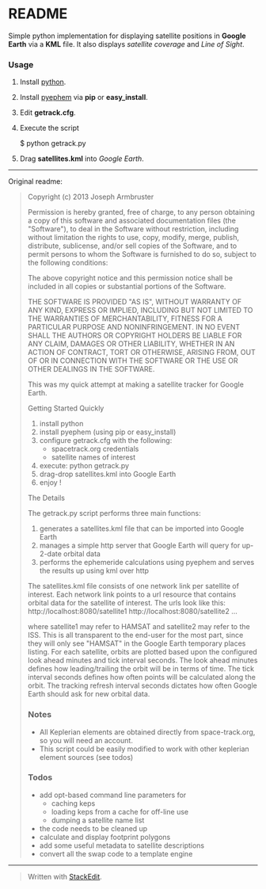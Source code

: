 # README

Simple python implementation for displaying satellite positions in **Google Earth** via a **KML** file. It also displays *satellite coverage* and *Line of Sight*.

### Usage

 1. Install [python](https://www.python.org/).
 2. Install [pyephem](http://rhodesmill.org/pyephem/) via **pip** or **easy_install**.
 3. Edit **getrack.cfg**.
 4. Execute the script
 

    $ python getrack.py

 5. Drag **satellites.kml** into *Google Earth*.

----------


Original readme:
> Copyright (c) 2013 Joseph Armbruster
> 
> Permission is hereby granted, free of charge, to any person obtaining a copy of this software and associated documentation files (the "Software"), to deal in the Software without restriction, including without limitation the rights to use, copy, modify, merge, publish, distribute, sublicense, and/or sell copies of the Software, and to permit persons to whom the Software is furnished to do so, subject to the following conditions:
> 
> The above copyright notice and this permission notice shall be included in all copies or substantial portions of the Software.
> 
> THE SOFTWARE IS PROVIDED "AS IS", WITHOUT WARRANTY OF ANY KIND, EXPRESS OR IMPLIED, INCLUDING BUT NOT LIMITED TO THE WARRANTIES OF MERCHANTABILITY, FITNESS FOR A PARTICULAR PURPOSE AND NONINFRINGEMENT. IN NO EVENT SHALL THE AUTHORS OR COPYRIGHT HOLDERS BE LIABLE FOR ANY CLAIM, DAMAGES OR OTHER LIABILITY, WHETHER IN AN ACTION OF CONTRACT, TORT OR OTHERWISE, ARISING FROM, OUT OF OR IN CONNECTION WITH THE SOFTWARE OR THE USE OR OTHER DEALINGS IN THE SOFTWARE.
> 
> This was my quick attempt at making a satellite tracker for Google Earth.
> 
> Getting Started Quickly
> 
> 1. install python
> 2. install pyephem (using pip or easy_install)
> 3. configure getrack.cfg with the following:
>    * spacetrack.org credentials
>    * satellite names of interest
> 4. execute: python getrack.py
> 5. drag-drop satellites.kml into Google Earth
> 6. enjoy !
> 
> The Details
> 
> The getrack.py script performs three main functions:
> 1. generates a satellites.kml file that can be imported into Google Earth 
> 2. manages a simple http server that Google Earth will query for up-2-date orbital data
> 3. performs the ephemeride calculations using pyephem and serves the results up using kml over http
> 
> The satellites.kml file consists of one network link per satellite of interest.  Each network
> link points to a url resource that contains orbital data for the satellite of interest.  The urls
> look like this:
> http://localhost:8080/satellite1
> http://localhost:8080/satellite2
> ...
> 
> where satellite1 may refer to HAMSAT and satellite2 may refer to the ISS.
> This is all transparent to the end-user for the most part, since they will only see "HAMSAT" in the Google Earth temporary places listing.
> For each satellite, orbits are plotted based upon the configured look ahead minutes and tick interval seconds.
> The look ahead minutes defines how leading/trailing the orbit will be in terms of time.
> The tick interval seconds defines how often points will be calculated along the orbit.
> The tracking refresh interval seconds dictates how often Google Earth should ask for new orbital data.
> 
> ### Notes
> - All Keplerian elements are obtained directly from space-track.org, so you will need an account.
> - This script could be easily modified to work with other keplerian element sources (see todos)
> 
> ### Todos
> - add opt-based command line parameters for
>   * caching keps
>   * loading keps from a cache for off-line use
>   * dumping a satellite name list
> - the code needs to be cleaned up
> - calculate and display footprint polygons
> - add some useful metadata to satellite descriptions
> - convert all the swap code to a template engine


----------


> Written with [StackEdit](https://stackedit.io/).